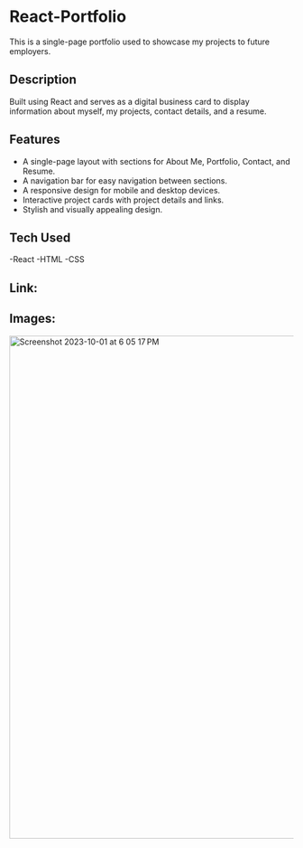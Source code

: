# React-Portfolio

This is a single-page portfolio used to showcase my projects to future employers.

## Description

Built using React and serves as a digital business card to display information about myself, my projects, contact details, and a resume.

## Features

- A single-page layout with sections for About Me, Portfolio, Contact, and Resume.
- A navigation bar for easy navigation between sections.
- A responsive design for mobile and desktop devices.
- Interactive project cards with project details and links.
- Stylish and visually appealing design.

## Tech Used

-React
-HTML
-CSS

## Link:


## Images:
<img width="890" alt="Screenshot 2023-10-01 at 6 05 17 PM" src="https://github.com/liam04290/React-Portfolio/assets/106037383/81eb09fa-2349-4662-8759-5028c46cc77e">
